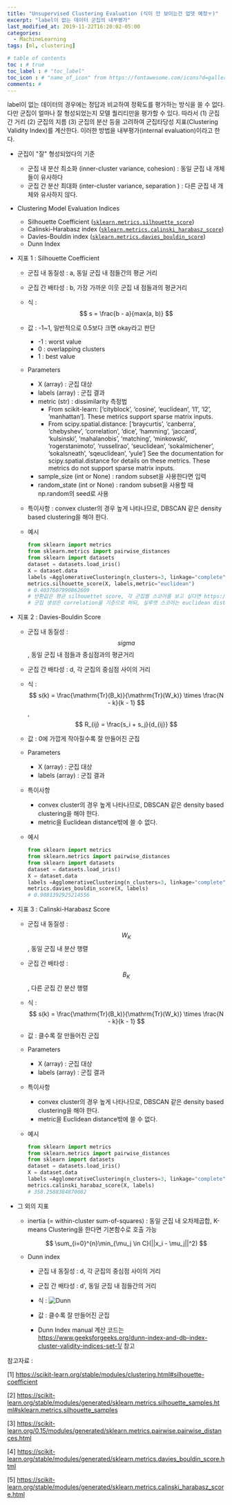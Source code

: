 ```yaml
---
title: "Unsupervised Clustering Evaluation (식이 안 보이는건 업뎃 예정ㅜ)"
excerpt: "label이 없는 데이터 군집의 내부평가"
last_modified_at: 2019-11-22T16:20:02-05:00
categories:
  - MachineLearning
tags: [ml, clustering]

# table of contents
toc : # true
toc_label : # "toc_label"
toc_icon : # "name_of_icon" from https://fontawesome.com/icons?d=gallery&s=solid&m=free
comments: # 
---
```




label이 없는 데이터의 경우에는 정답과 비교하여 정확도를 평가하는 방식을 쓸 수 없다. 다만 군집이 얼마나 잘 형성되었는지 모델 퀄리티만을 평가할 수 있다. 따라서 (1) 군집 간 거리 (2) 군집의 지름 (3) 군집의 분산 등을 고려하여 군집타당성 지표(Clustering Validity Index)를 계산한다. 이러한 방법을 내부평가(internal evaluation)이라고 한다. 

 

+ 군집이 "잘" 형성되었다의 기준
  - 군집 내 분산 최소화 (inner-cluster variance, cohesion) : 동일 군집 내 개체들이 유사하다
  -  군집 간 분산 최대화 (inter-cluster variance, separation ) : 다른 군집 내 개체와 유사하지 않다.



+ Clustering Model Evaluation Indices
  - Silhouette Coefficient ([`sklearn.metrics.silhouette_score`](https://scikit-learn.org/stable/modules/generated/sklearn.metrics.silhouette_score.html#sklearn.metrics.silhouette_score)) 
  - Calinski-Harabasz index ([`sklearn.metrics.calinski_harabasz_score`](https://scikit-learn.org/stable/modules/generated/sklearn.metrics.calinski_harabasz_score.html#sklearn.metrics.calinski_harabasz_score)) 
  - Davies-Bouldin index ([`sklearn.metrics.davies_bouldin_score`](https://scikit-learn.org/stable/modules/generated/sklearn.metrics.davies_bouldin_score.html#sklearn.metrics.davies_bouldin_score)) 
  - Dunn Index



+ 지표 1  : Silhouette Coefficient

  - 군집 내 동질성 : a, 동일 군집 내 점들간의 평균 거리

  - 군집 간 배타성 : b, 가장 가까운 이웃 군집 내 점들과의 평균거리

  - 식 : $$ s = \frac{b - a}{max(a, b)} $$

  - 값 : -1~1, 일반적으로 0.5보다 크면 okay라고 판단

    - -1 : worst value
    - 0 : overlapping clusters
    - 1 : best value

  - Parameters

    -  X (array) : 군집 대상
    - labels (array) : 군집 결과
    - metric (str) : dissimilarity 측정법
      - From scikit-learn: [‘cityblock’, ‘cosine’, ‘euclidean’, ‘l1’, ‘l2’, ‘manhattan’]. These metrics support sparse matrix inputs.
      - From scipy.spatial.distance: [‘braycurtis’, ‘canberra’, ‘chebyshev’, ‘correlation’, ‘dice’, ‘hamming’, ‘jaccard’, ‘kulsinski’, ‘mahalanobis’, ‘matching’, ‘minkowski’, ‘rogerstanimoto’, ‘russellrao’, ‘seuclidean’, ‘sokalmichener’, ‘sokalsneath’, ‘sqeuclidean’, ‘yule’] See the documentation for scipy.spatial.distance for details on these metrics. These metrics do not support sparse matrix inputs.
    - sample_size (int or None) : random subset을 사용한다면 입력
    - random_state (int or None) : random subset을 사용할 때 np.random의 seed로 사용

  - 특이사항 : convex cluster의 경우 높게 나타나므로, DBSCAN 같은 density based clustering을 해야 한다.

  - 예시

    ```python
    from sklearn import metrics
    from sklearn.metrics import pairwise_distances
    from sklearn import datasets
    dataset = datasets.load_iris()
    X = dataset.data
    labels =AgglomerativeClustering(n_clusters=3, linkage="complete", affinity="correlation").fit(x).labels_ 
    metrics.silhouette_score(X, labels,metric="euclidean") 
    # 0.4037607990862609
    # 반환값은 평균 silhouettet score, 각 군집별 스코어를 보고 싶다면 https://scikit-learn.org/stable/auto_examples/cluster/plot_kmeans_silhouette_analysis.html#sphx-glr-auto-examples-cluster-plot-kmeans-silhouette-analysis-py 참고
    # 군집 생성은 correlation을 기준으로 하되, 실루엣 스코어는 euclidean distance를 기반으로 해서 다른 두 score와 같은 방식으로 distace를 계산하도록 함.
    ```

    

    

- 지표 2 : Davies-Bouldin Score

  - 군집 내 동질성 : $$sigma$$, 동일 군집 내 점들과 중심점과의 평균거리

  - 군집 간 배타성 : d, 각 군집의 중심점 사이의 거리

  - 식 : $$ s(k) = \frac{\mathrm{Tr}(B_k)}{\mathrm{Tr}(W_k)} \times \frac{N - k}{k - 1} $$, $$ R_{ij} = \frac{s_i + s_j}{d_{ij}} $$

  - 값 : 0에 가깝게 작아질수록 잘 만들어진 군집

  - Parameters

    -  X (array) : 군집 대상
    - labels (array) : 군집 결과

  - 특이사항 

    -  convex cluster의 경우 높게 나타나므로, DBSCAN 같은 density based clustering을 해야 한다.
    - metric을 Euclidean distance밖에 쓸 수 없다.

  - 예시

    ```python
    from sklearn import metrics
    from sklearn.metrics import pairwise_distances
    from sklearn import datasets
    dataset = datasets.load_iris()
    X = dataset.data
    labels =AgglomerativeClustering(n_clusters=3, linkage="complete", affinity="correlation").fit(x).labels_
    metrics.davies_bouldin_score(X, labels)  
    # 0.9081392925214556
    ```





- 지표 3 : Calinski-Harabasz Score

  - 군집 내 동질성 : $$ W_K $$, 동일 군집 내 분산 행렬

  - 군집 간 배타성 : $$ B_K $$, 다른 군집 간 분산 행렬

  - 식 : $$ s(k) = \frac{\mathrm{Tr}(B_k)}{\mathrm{Tr}(W_k)} \times \frac{N - k}{k - 1} $$

  - 값 : 클수록 잘 만들어진 군집

  - Parameters

    -  X (array) : 군집 대상
    - labels (array) : 군집 결과

  - 특이사항 

    -  convex cluster의 경우 높게 나타나므로, DBSCAN 같은 density based clustering을 해야 한다.
    - metric을 Euclidean distance밖에 쓸 수 없다.

  - 예시

    ```python
    from sklearn import metrics
    from sklearn.metrics import pairwise_distances
    from sklearn import datasets
    dataset = datasets.load_iris()
    X = dataset.data
    labels =AgglomerativeClustering(n_clusters=3, linkage="complete", affinity="correlation").fit(x).labels_
    metrics.calinski_harabaz_score(X, labels)  
    # 358.2588384870082
    ```

    



- 그 외의 지표

  - inertia (= within-cluster sum-of-squares) : 동일 군집 내 오차제곱합, K-means Clustering을 한다면 기본함수로 호출 가능

    $$ \sum_{i=0}^{n}\min_{\mu_j \in C}(||x_i - \mu_j||^2) $$

  - Dunn index 

    - 군집 내 동질성 : d, 각 군집의 중심점 사이의 거리
    - 군집 간 배타성 : d', 동일 군집 내 점들간의 거리

    - 식 : ![Dunn](https://wikimedia.org/api/rest_v1/media/math/render/svg/420730949ae2ca35dc53316964f9c054030026ae)
    - 값 : 클수록 잘 만들어진 군집
    - Dunn Index manual 계산 코드는  https://www.geeksforgeeks.org/dunn-index-and-db-index-cluster-validity-indices-set-1/  참고





참고자료 :

[1] https://scikit-learn.org/stable/modules/clustering.html#silhouette-coefficient 

[2] https://scikit-learn.org/stable/modules/generated/sklearn.metrics.silhouette_samples.html#sklearn.metrics.silhouette_samples 

[3] https://scikit-learn.org/0.15/modules/generated/sklearn.metrics.pairwise.pairwise_distances.html 

[4]  https://scikit-learn.org/stable/modules/generated/sklearn.metrics.davies_bouldin_score.html 

[5]  https://scikit-learn.org/stable/modules/generated/sklearn.metrics.calinski_harabasz_score.html 
